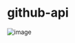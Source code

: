 # github-api

![image](https://github.com/iKrishnendu/github-api/assets/102577456/bf78c180-ce24-41e1-8a42-763dfedb09c0)

